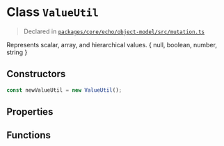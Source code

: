 # Class `ValueUtil`
> Declared in [`packages/core/echo/object-model/src/mutation.ts`](https://github.com/dxos/protocols/blob/main/packages/core/echo/object-model/src/mutation.ts#L70)

Represents scalar, array, and hierarchical values.
{ null, boolean, number, string }

## Constructors
```ts
const newValueUtil = new ValueUtil();

```

## Properties

## Functions
